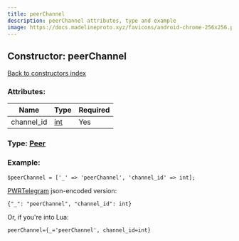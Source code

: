 ```yaml
---
title: peerChannel
description: peerChannel attributes, type and example
image: https://docs.madelineproto.xyz/favicons/android-chrome-256x256.png
---
```

## Constructor: peerChannel  
[Back to constructors index](index.md)



### Attributes:

| Name     |    Type       | Required |
|----------|---------------|----------|
|channel\_id|[int](../types/int.md) | Yes|



### Type: [Peer](../types/Peer.md)


### Example:

```
$peerChannel = ['_' => 'peerChannel', 'channel_id' => int];
```  

[PWRTelegram](https://pwrtelegram.xyz) json-encoded version:

```
{"_": "peerChannel", "channel_id": int}
```


Or, if you're into Lua:  


```
peerChannel={_='peerChannel', channel_id=int}

```


